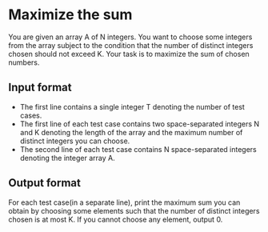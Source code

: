 # Maximize the sum

You are given an array A of N integers. You want to choose some integers from the array subject to the condition that the number of distinct integers chosen should not exceed K. Your task is to maximize the sum of chosen numbers.

## Input format

- The first line contains a single integer T denoting the number of test cases.
- The first line of each test case contains two space-separated integers N and K denoting the length of the array and the maximum number of distinct integers you can choose.
- The second line of each test case contains N space-separated integers denoting the integer array A.

## Output format

For each test case(in a separate line), print the maximum sum you can obtain by choosing some elements such that the number of distinct integers chosen is at most K. If you cannot choose any element, output 0.
